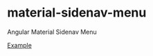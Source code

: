# material-sidenav-menu

Angular Material Sidenav Menu


[Example](https://htmlpreview.github.io/?https://github.com/olimou/material-sidenav-menu/blob/master/src/main/resources/index.html)